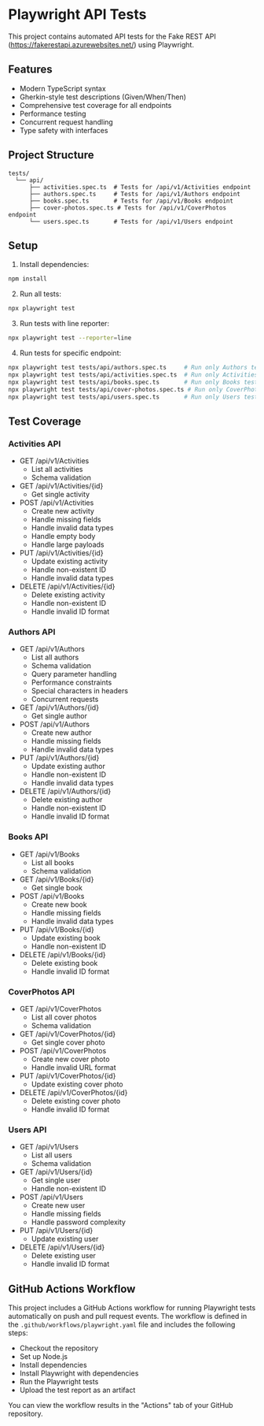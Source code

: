 # Playwright API Tests

This project contains automated API tests for the Fake REST API (https://fakerestapi.azurewebsites.net/) using Playwright.

## Features

- Modern TypeScript syntax
- Gherkin-style test descriptions (Given/When/Then)
- Comprehensive test coverage for all endpoints
- Performance testing
- Concurrent request handling
- Type safety with interfaces

## Project Structure

```
tests/
  └── api/
      ├── activities.spec.ts  # Tests for /api/v1/Activities endpoint
      ├── authors.spec.ts     # Tests for /api/v1/Authors endpoint
      ├── books.spec.ts       # Tests for /api/v1/Books endpoint
      ├── cover-photos.spec.ts # Tests for /api/v1/CoverPhotos endpoint
      └── users.spec.ts       # Tests for /api/v1/Users endpoint
```

## Setup

1. Install dependencies:
```bash
npm install
```

2. Run all tests:
```bash
npx playwright test
```

3. Run tests with line reporter:
```bash
npx playwright test --reporter=line
```

4. Run tests for specific endpoint:
```bash
npx playwright test tests/api/authors.spec.ts     # Run only Authors tests
npx playwright test tests/api/activities.spec.ts  # Run only Activities tests
npx playwright test tests/api/books.spec.ts       # Run only Books tests
npx playwright test tests/api/cover-photos.spec.ts # Run only CoverPhotos tests
npx playwright test tests/api/users.spec.ts       # Run only Users tests
```

## Test Coverage

### Activities API
- GET /api/v1/Activities
  - List all activities
  - Schema validation
- GET /api/v1/Activities/{id}
  - Get single activity
- POST /api/v1/Activities
  - Create new activity
  - Handle missing fields
  - Handle invalid data types
  - Handle empty body
  - Handle large payloads
- PUT /api/v1/Activities/{id}
  - Update existing activity
  - Handle non-existent ID
  - Handle invalid data types
- DELETE /api/v1/Activities/{id}
  - Delete existing activity
  - Handle non-existent ID
  - Handle invalid ID format

### Authors API
- GET /api/v1/Authors
  - List all authors
  - Schema validation
  - Query parameter handling
  - Performance constraints
  - Special characters in headers
  - Concurrent requests
- GET /api/v1/Authors/{id}
  - Get single author
- POST /api/v1/Authors
  - Create new author
  - Handle missing fields
  - Handle invalid data types
- PUT /api/v1/Authors/{id}
  - Update existing author
  - Handle non-existent ID
  - Handle invalid data types
- DELETE /api/v1/Authors/{id}
  - Delete existing author
  - Handle non-existent ID
  - Handle invalid ID format

### Books API
- GET /api/v1/Books
  - List all books
  - Schema validation
- GET /api/v1/Books/{id}
  - Get single book
- POST /api/v1/Books
  - Create new book
  - Handle missing fields
  - Handle invalid data types
- PUT /api/v1/Books/{id}
  - Update existing book
  - Handle non-existent ID
- DELETE /api/v1/Books/{id}
  - Delete existing book
  - Handle invalid ID format

### CoverPhotos API
- GET /api/v1/CoverPhotos
  - List all cover photos
  - Schema validation
- GET /api/v1/CoverPhotos/{id}
  - Get single cover photo
- POST /api/v1/CoverPhotos
  - Create new cover photo
  - Handle invalid URL format
- PUT /api/v1/CoverPhotos/{id}
  - Update existing cover photo
- DELETE /api/v1/CoverPhotos/{id}
  - Delete existing cover photo
  - Handle invalid ID format

### Users API
- GET /api/v1/Users
  - List all users
  - Schema validation
- GET /api/v1/Users/{id}
  - Get single user
  - Handle non-existent ID
- POST /api/v1/Users
  - Create new user
  - Handle missing fields
  - Handle password complexity
- PUT /api/v1/Users/{id}
  - Update existing user
- DELETE /api/v1/Users/{id}
  - Delete existing user
  - Handle invalid ID format 

## GitHub Actions Workflow

This project includes a GitHub Actions workflow for running Playwright tests automatically on push and pull request events. The workflow is defined in the `.github/workflows/playwright.yaml` file and includes the following steps:

- Checkout the repository
- Set up Node.js
- Install dependencies
- Install Playwright with dependencies
- Run the Playwright tests
- Upload the test report as an artifact

You can view the workflow results in the "Actions" tab of your GitHub repository. 
